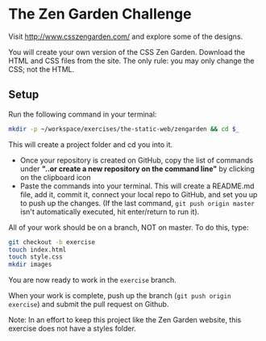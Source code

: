 # The Zen Garden Challenge

Visit http://www.csszengarden.com/ and explore some of the designs.

You will create your own version of the CSS Zen Garden. Download the HTML and CSS files from the site. The only rule: you may only change the CSS; not the HTML. 


## Setup

Run the following command in your terminal:

```bash
mkdir -p ~/workspace/exercises/the-static-web/zengarden && cd $_
```

This will create a project folder and cd you into it. 
+ Once your repository is created on GitHub, copy the list of commands under **"..or create a new repository on the command line"** by clicking on the clipboard icon  
+ Paste the commands into your terminal. This will create a README.md file, add it, commit it, connect your local repo to GitHub, and set you up to push up the changes. (If the last command, `git push origin master` isn't automatically executed, hit enter/return to run it).

All of your work should be on a branch, NOT on master. To do this, type:

```bash
git checkout -b exercise
touch index.html
touch style.css
mkdir images
```

You are now ready to work in the `exercise` branch. 

When your work is complete, push up the branch (`git push origin exercise`) and submit the pull request on Github.

Note: In an effort to keep this project like the Zen Garden website, this exercise does not have a styles folder. 

